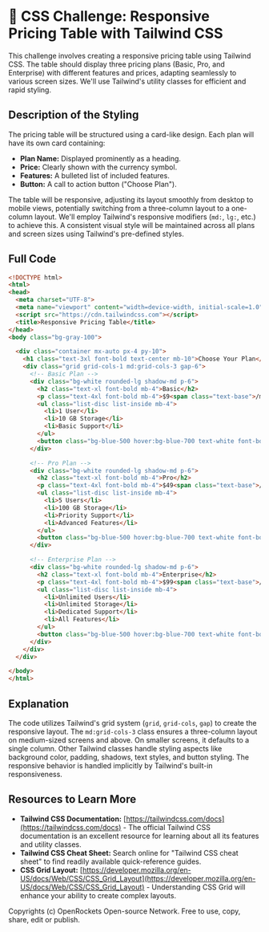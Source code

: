 # 🐞 CSS Challenge: Responsive Pricing Table with Tailwind CSS


This challenge involves creating a responsive pricing table using Tailwind CSS.  The table should display three pricing plans (Basic, Pro, and Enterprise) with different features and prices, adapting seamlessly to various screen sizes.  We'll use Tailwind's utility classes for efficient and rapid styling.


## Description of the Styling

The pricing table will be structured using a card-like design. Each plan will have its own card containing:

* **Plan Name:**  Displayed prominently as a heading.
* **Price:** Clearly shown with the currency symbol.
* **Features:** A bulleted list of included features.
* **Button:** A call to action button ("Choose Plan").

The table will be responsive, adjusting its layout smoothly from desktop to mobile views, potentially switching from a three-column layout to a one-column layout.  We'll employ Tailwind's responsive modifiers (`md:`, `lg:`, etc.) to achieve this.  A consistent visual style will be maintained across all plans and screen sizes using Tailwind's pre-defined styles.


## Full Code

```html
<!DOCTYPE html>
<html>
<head>
  <meta charset="UTF-8">
  <meta name="viewport" content="width=device-width, initial-scale=1.0">
  <script src="https://cdn.tailwindcss.com"></script>
  <title>Responsive Pricing Table</title>
</head>
<body class="bg-gray-100">

  <div class="container mx-auto px-4 py-10">
    <h1 class="text-3xl font-bold text-center mb-10">Choose Your Plan</h1>
    <div class="grid grid-cols-1 md:grid-cols-3 gap-6">
      <!-- Basic Plan -->
      <div class="bg-white rounded-lg shadow-md p-6">
        <h2 class="text-xl font-bold mb-4">Basic</h2>
        <p class="text-4xl font-bold mb-4">$9<span class="text-base">/month</span></p>
        <ul class="list-disc list-inside mb-4">
          <li>1 User</li>
          <li>10 GB Storage</li>
          <li>Basic Support</li>
        </ul>
        <button class="bg-blue-500 hover:bg-blue-700 text-white font-bold py-2 px-4 rounded">Choose Plan</button>
      </div>

      <!-- Pro Plan -->
      <div class="bg-white rounded-lg shadow-md p-6">
        <h2 class="text-xl font-bold mb-4">Pro</h2>
        <p class="text-4xl font-bold mb-4">$49<span class="text-base">/month</span></p>
        <ul class="list-disc list-inside mb-4">
          <li>5 Users</li>
          <li>100 GB Storage</li>
          <li>Priority Support</li>
          <li>Advanced Features</li>
        </ul>
        <button class="bg-blue-500 hover:bg-blue-700 text-white font-bold py-2 px-4 rounded">Choose Plan</button>
      </div>

      <!-- Enterprise Plan -->
      <div class="bg-white rounded-lg shadow-md p-6">
        <h2 class="text-xl font-bold mb-4">Enterprise</h2>
        <p class="text-4xl font-bold mb-4">$99<span class="text-base">/month</span></p>
        <ul class="list-disc list-inside mb-4">
          <li>Unlimited Users</li>
          <li>Unlimited Storage</li>
          <li>Dedicated Support</li>
          <li>All Features</li>
        </ul>
        <button class="bg-blue-500 hover:bg-blue-700 text-white font-bold py-2 px-4 rounded">Choose Plan</button>
      </div>
    </div>
  </div>

</body>
</html>
```


## Explanation

The code utilizes Tailwind's grid system (`grid`, `grid-cols`, `gap`) to create the responsive layout.  The `md:grid-cols-3` class ensures a three-column layout on medium-sized screens and above.  On smaller screens, it defaults to a single column.  Other Tailwind classes handle styling aspects like background color, padding, shadows, text styles, and button styling.  The responsive behavior is handled implicitly by Tailwind's built-in responsiveness.


## Resources to Learn More

* **Tailwind CSS Documentation:** [https://tailwindcss.com/docs](https://tailwindcss.com/docs)  - The official Tailwind CSS documentation is an excellent resource for learning about all its features and utility classes.
* **Tailwind CSS Cheat Sheet:** Search online for "Tailwind CSS cheat sheet" to find readily available quick-reference guides.
* **CSS Grid Layout:** [https://developer.mozilla.org/en-US/docs/Web/CSS/CSS_Grid_Layout](https://developer.mozilla.org/en-US/docs/Web/CSS/CSS_Grid_Layout) - Understanding CSS Grid will enhance your ability to create complex layouts.


Copyrights (c) OpenRockets Open-source Network. Free to use, copy, share, edit or publish.

